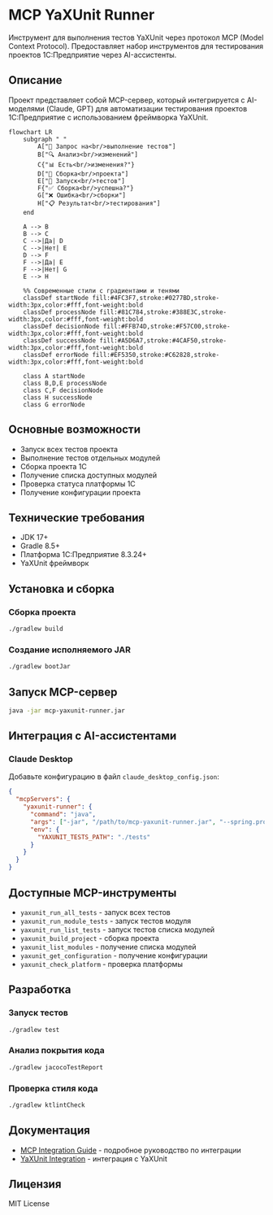 # MCP YaXUnit Runner

Инструмент для выполнения тестов YaXUnit через протокол MCP (Model Context Protocol). Предоставляет набор инструментов для тестирования проектов 1С:Предприятие через AI-ассистенты.

## Описание

Проект представляет собой MCP-сервер, который интегрируется с AI-моделями (Claude, GPT) для автоматизации тестирования проектов 1С:Предприятие с использованием фреймворка YaXUnit.

```mermaid
flowchart LR
    subgraph " "
        A["🚀 Запрос на<br/>выполнение тестов"]
        B["🔍 Анализ<br/>изменений"]
        C{"📊 Есть<br/>изменения?"}
        D["🔨 Сборка<br/>проекта"]
        E["🧪 Запуск<br/>тестов"]
        F{"✅ Сборка<br/>успешна?"}
        G["❌ Ошибка<br/>сборки"]
        H["📋 Результат<br/>тестирования"]
    end
    
    A --> B
    B --> C
    C -->|Да| D
    C -->|Нет| E
    D --> F
    F -->|Да| E
    F -->|Нет| G
    E --> H
    
    %% Современные стили с градиентами и тенями
    classDef startNode fill:#4FC3F7,stroke:#0277BD,stroke-width:3px,color:#fff,font-weight:bold
    classDef processNode fill:#81C784,stroke:#388E3C,stroke-width:3px,color:#fff,font-weight:bold
    classDef decisionNode fill:#FFB74D,stroke:#F57C00,stroke-width:3px,color:#fff,font-weight:bold
    classDef successNode fill:#A5D6A7,stroke:#4CAF50,stroke-width:3px,color:#fff,font-weight:bold
    classDef errorNode fill:#EF5350,stroke:#C62828,stroke-width:3px,color:#fff,font-weight:bold
    
    class A startNode
    class B,D,E processNode
    class C,F decisionNode
    class H successNode
    class G errorNode
```
  
## Основные возможности

- Запуск всех тестов проекта
- Выполнение тестов отдельных модулей
- Сборка проекта 1С
- Получение списка доступных модулей
- Проверка статуса платформы 1С
- Получение конфигурации проекта

## Технические требования

- JDK 17+
- Gradle 8.5+
- Платформа 1С:Предприятие 8.3.24+
- YaXUnit фреймворк

## Установка и сборка

### Сборка проекта
```bash
./gradlew build
```

### Создание исполняемого JAR
```bash
./gradlew bootJar
```

## Запуск MCP-сервер
```bash
java -jar mcp-yaxunit-runner.jar
```

## Интеграция с AI-ассистентами

### Claude Desktop
Добавьте конфигурацию в файл `claude_desktop_config.json`:

```json
{
  "mcpServers": {
    "yaxunit-runner": {
      "command": "java",
      "args": ["-jar", "/path/to/mcp-yaxunit-runner.jar", "--spring.profiles.active=mcp"],
      "env": {
        "YAXUNIT_TESTS_PATH": "./tests"
      }
    }
  }
}
```

## Доступные MCP-инструменты

- `yaxunit_run_all_tests` - запуск всех тестов
- `yaxunit_run_module_tests` - запуск тестов модуля
- `yaxunit_run_list_tests` - запуск тестов списка модулей
- `yaxunit_build_project` - сборка проекта
- `yaxunit_list_modules` - получение списка модулей
- `yaxunit_get_configuration` - получение конфигурации
- `yaxunit_check_platform` - проверка платформы

## Разработка

### Запуск тестов
```bash
./gradlew test
```

### Анализ покрытия кода
```bash
./gradlew jacocoTestReport
```

### Проверка стиля кода
```bash
./gradlew ktlintCheck
```

## Документация

- [MCP Integration Guide](MCP_INTEGRATION.md) - подробное руководство по интеграции
- [YaXUnit Integration](docs/YAXUNIT_INTEGRATION.md) - интеграция с YaXUnit

## Лицензия

MIT License 